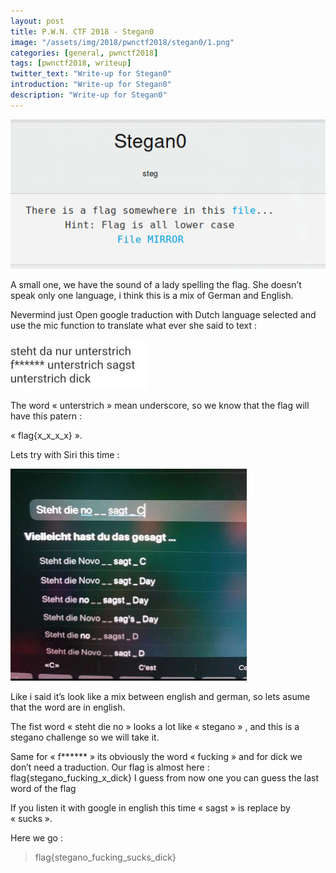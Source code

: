 ```yaml
---
layout: post
title: P.W.N. CTF 2018 - Stegan0
image: "/assets/img/2018/pwnctf2018/stegan0/1.png"
categories: [general, pwnctf2018]
tags: [pwnctf2018, writeup]
twitter_text: "Write-up for Stegan0"
introduction: "Write-up for Stegan0"
description: "Write-up for Stegan0"
---
```


![](/assets/img/2018/pwnctf2018/stegan0/1.png)

A small one, we have the sound of a lady spelling the flag. 
She doesn’t speak only one language, i think this is a mix of German and English.

Nevermind just Open google traduction with Dutch language selected and use the mic function to translate what ever she said to text :

![](/assets/img/2018/pwnctf2018/stegan0/2.png)

The word « unterstrich » mean underscore, so we know that the flag will have this patern : 

« flag{x_x_x_x} ».

Lets try with Siri this time :  

![](/assets/img/2018/pwnctf2018/stegan0/3.png)

Like i said it’s look like a mix between english and german, so lets asume that the word are in english.

The fist word  « steht die no » looks a lot like « stegano » , and this is a stegano challenge so we will take it. 

Same for « f****** » its obviously the word « fucking » and for dick we don’t need a traduction.
Our flag is almost here :  flag{stegano_fucking_x_dick}
I guess from now one you can guess the last word of the flag

If you listen it with google in english this time « sagst » is replace by « sucks ».

Here we go : 

> flag{stegano_fucking_sucks_dick}